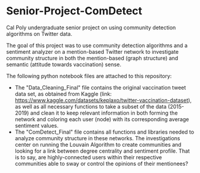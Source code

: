 # Senior-Project-ComDetect
Cal Poly undergraduate senior project on using community detection algorithms on Twitter data.

The goal of this project was to use community detection algorithms and a sentiment analyzer on a mention-based Twitter network to investigate community structure in both the mention-based (graph structure) and semantic (attitude towards vaccination) sense.

The following python notebook files are attached to this repository:
+ The "Data_Cleaning_Final" file contains the original vaccination tweet data set, as obtained from Kaggle (link: https://www.kaggle.com/datasets/keplaxo/twitter-vaccination-dataset), as well as all necessary functions to take a subset of the data (2015-2019) and clean it to keep relevant information in both forming the network and coloring each user (node) with its corresponding average sentiment values.
+ The "ComDetect_Final" file contains all functions and libraries needed to analyze community structure in these networks. The investigations center on running the Louvain Algorithm to create communities and looking for a link between degree centrality and sentiment profile. That is to say, are highly-connected users within their respective communities able to sway or control the opinions of their mentionees?
